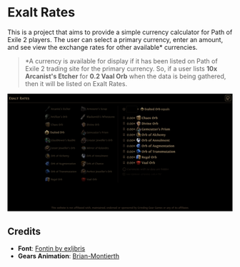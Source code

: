 # Exalt Rates

This is a project that aims to provide a simple currency calculator for Path of Exile 2 players. The user can select a primary currency, enter an amount, and see view the exchange rates for other available\* currencies.

> \*A currency is available for display if it has been listed on Path of Exile 2 trading site for the primary currency. So, if a user lists **10x Arcanist's Etcher** for **0.2 Vaal Orb** when the data is being gathered, then it will be listed on Exalt Rates.

![preview](./public/preview.png)

## Credits

- **Font**: [Fontin by exljbris](https://www.exljbris.com/fontin.html)
- **Gears Animation**: [Brian-Montierth](https://codepen.io/Brian-Montierth/details/PVZRNj)
